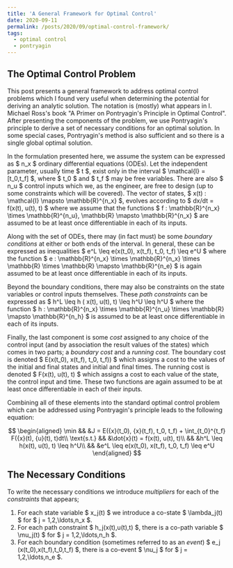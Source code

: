 ```yaml
---
title: 'A General Framework for Optimal Control'
date: 2020-09-11
permalink: /posts/2020/09/optimal-control-framework/
tags:
  - optimal control
  - pontryagin
---
```


## The Optimal Control Problem

This post presents a general framework to address optimal control problems which I found very useful when determining the potential for deriving an analytic solution.
The notation is (mostly) what appears in I. Michael Ross's book "A Primer on Pontryagin's Principle in Optimal Control".
After presenting the components of the problem, we use Pontryagin's principle to derive a set of necessary conditions for an optimal solution.
In some special cases, Pontryagin's method is also sufficient and so there is a single global optimal solution.

In the formulation presented here, we assume the system can be expressed as \$ n_x \$ ordinary differential equations (ODEs).
Let the independent parameter, usually time \$ t \$, exist only in the interval \$ \mathcal{I} = [t_0,t_f] \$, where \$ t_0 \$ and \$ t_f \$ may be free variables.
There are also \$ n_u \$ control inputs which we, as the engineer, are free to design (up to some constraints which will be covered).
The vector of states, \$ x(t) : \mathcal{I} \mapsto \mathbb{R}^{n_x} \$, evolves according to \$ dx/dt = f(x(t), u(t), t) \$ where we assume that the functions \$ f : \mathbb{R}^{n_x} \times \mathbb{R}^{n_u}, \mathbb{R} \mapsto \mathbb{R}^{n_x} \$ are assumed to be at least once differentiable in each of its inputs.

Along with the set of ODEs, there may (in fact must) be some _boundary conditions_ at either or both ends of the interval.
In general, these can be expressed as inequalities \$ e^L \leq e(x(t_0), x(t_f), t_0, t_f) \leq e^U \$ where the function \$ e : \mathbb{R}^{n_x} \times \mathbb{R}^{n_x} \times \mathbb{R} \times \mathbb{R} \mapsto \mathbb{R}^{n_e} \$ is again assumed to be at least once differentiable in each of its inputs.

Beyond the boundary conditions, there may also be constraints on the state variables or control inputs themselves.
These _path constraints_ can be expressed as \$ h^L \leq h ( x(t), u(t), t) \leq h^U \leq h^U \$ where the function \$ h : \mathbb{R}^{n_x} \times \mathbb{R}^{n_u} \times \mathbb{R} \mapsto \mathbb{R}^{n_h} \$ is assumed to be at least once differentiable in each of its inputs.

Finally, the last component is some _cost_ assigned to any choice of the control input (and by association the result values of the states) which comes in two parts; a _boundary cost_ and a _running cost_.
The boundary cost is denoted \$ E(x(t_0), x(t_f), t_0, t_f)) \$ which assigns a cost to the values of the initial and final states and initial and final times.
The running cost is denoted \$ F(x(t), u(t), t) \$ which assigns a cost to each value of the state, the control input and time.
These two functions are again assumed to be at least once differentiable in each of their inputs.

Combining all of these elements into the standard optimal control problem which can be addressed using Pontryagin's principle leads to the following equation:

$$
\begin{aligned}
  \min && &J = E({x}(t_0), {x}(t_f), t_0, t_f) + \int_{t_0}^{t_f} F({x}(t), {u}(t), t)dt\\
  \text{s.t.} && &\dot{x}(t) = f(x(t), u(t), t)\\
  && &h^L \leq h(x(t), u(t), t) \leq h^U\\
  && &e^L \leq e(x(t_0), x(t_f), t_0, t_f) \leq e^U
\end{aligned}
$$

## The Necessary Conditions

To write the necessary conditions we introduce _multipliers_ for each of the *constraints* that appears;
1) For each state variable \$ x_j(t) \$ we introduce a co-state \$ \lambda_j(t) \$ for \$ j = 1,2,\ldots,n_x \$.
2) For each path constraint \$ h_j(x(t),u(t),t) \$, there is a co-path variable \$ \mu_j(t) \$ for \$ j = 1,2,\ldots,n_h \$.
3) For each boundary condition (sometimes referred to as an _event_) \$ e_j (x(t_0),x(t_f),t_0,t_f) \$, there is a co-event \$ \nu_j \$ for \$ j = 1,2,\ldots,n_e \$.


